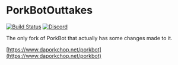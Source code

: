 # PorkBotOuttakes

[![Build Status](https://jenkins.daporkchop.net/job/jbmagination/job/PorkBotOuttakes/job/master/badge/icon)](https://jenkins.daporkchop.net/job/jbmagination/job/PorkBotOuttakes/)
[![Discord](https://img.shields.io/discord/428813657816956929.svg)](https://discord.gg/FrBHHCk)

The only fork of PorkBot that actually has some changes made to it.

[https://www.daporkchop.net/porkbot](https://www.daporkchop.net/porkbot)
